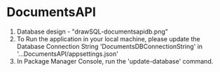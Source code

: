 # DocumentsAPI
1. Database design - "drawSQL-documentsapidb.png"
2. To Run the application in your local machine, please update the Database Connection String 'DocumentsDBConnectionString' in '...DocumentsAPI/appsettings.json'
3. In Package Manager Console, run the 'update-database' command.
